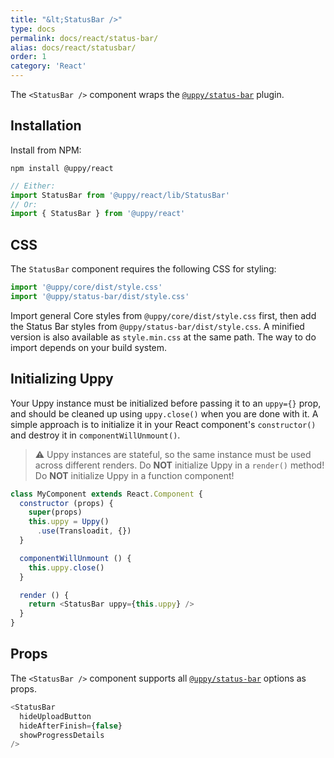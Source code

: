 ```yaml
---
title: "&lt;StatusBar />"
type: docs
permalink: docs/react/status-bar/
alias: docs/react/statusbar/
order: 1
category: 'React'
---
```


The `<StatusBar />` component wraps the [`@uppy/status-bar`][] plugin.

## Installation

Install from NPM:

```shell
npm install @uppy/react
```

```js
// Either:
import StatusBar from '@uppy/react/lib/StatusBar'
// Or:
import { StatusBar } from '@uppy/react'
```

## CSS

The `StatusBar` component requires the following CSS for styling:

```js
import '@uppy/core/dist/style.css'
import '@uppy/status-bar/dist/style.css'
```

Import general Core styles from `@uppy/core/dist/style.css` first, then add the Status Bar styles from `@uppy/status-bar/dist/style.css`. A minified version is also available as `style.min.css` at the same path. The way to do import depends on your build system.

## Initializing Uppy

Your Uppy instance must be initialized before passing it to an `uppy={}` prop, and should be cleaned up using `uppy.close()` when you are done with it. A simple approach is to initialize it in your React component's `constructor()` and destroy it in `componentWillUnmount()`.

> ⚠ Uppy instances are stateful, so the same instance must be used across different renders.
> Do **NOT** initialize Uppy in a `render()` method!
> Do **NOT** initialize Uppy in a function component!

```js
class MyComponent extends React.Component {
  constructor (props) {
    super(props)
    this.uppy = Uppy()
      .use(Transloadit, {})
  }

  componentWillUnmount () {
    this.uppy.close()
  }

  render () {
    return <StatusBar uppy={this.uppy} />
  }
}
```

## Props

The `<StatusBar />` component supports all [`@uppy/status-bar`][] options as props.

```js
<StatusBar
  hideUploadButton
  hideAfterFinish={false}
  showProgressDetails
/>
```

[`@uppy/status-bar`]: /docs/status-bar/
